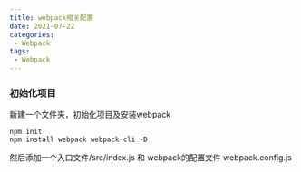 ```yaml
---
title: webpack相关配置
date: 2021-07-22
categories:
 - Webpack
tags:
 - Webpack
---
```


<!--more-->

### 初始化项目  
新建一个文件夹，初始化项目及安装webpack
```
npm init 
npm install webpack webpack-cli -D
```
然后添加一个入口文件/src/index.js 和 webpack的配置文件 webpack.config.js

